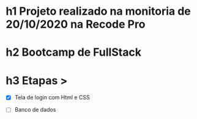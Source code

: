 # h1  Projeto realizado na  monitoria de 20/10/2020 na Recode Pro

 # h2 Bootcamp de FullStack


# h3  Etapas > 

   - [x] Tela de login com Html e CSS
   - [ ] Banco de dados
    

    

